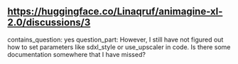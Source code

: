 ## https://huggingface.co/Linaqruf/animagine-xl-2.0/discussions/3

contains_question: yes
question_part: However, I still have not figured out how to set parameters like sdxl_style or use_upscaler in code. Is there some documentation somewhere that I have missed?